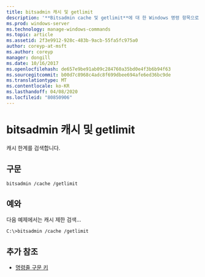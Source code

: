 ```yaml
---
title: bitsadmin 캐시 및 getlimit
description: '**Bitsadmin cache 및 getlimit**에 대 한 Windows 명령 항목으로, 캐시 제한을 검색 합니다.'
ms.prod: windows-server
ms.technology: manage-windows-commands
ms.topic: article
ms.assetid: 2f3e9912-928c-483b-9acb-55fa5fc975a0
author: coreyp-at-msft
ms.author: coreyp
manager: dongill
ms.date: 10/16/2017
ms.openlocfilehash: de657e9be91ab09c284760a35bd0e4f3b6b94f63
ms.sourcegitcommit: b00d7c8968c4adc8f699dbee694afe6ed36bc9de
ms.translationtype: MT
ms.contentlocale: ko-KR
ms.lasthandoff: 04/08/2020
ms.locfileid: "80850906"
---
```

# <a name="bitsadmin-cache-and-getlimit"></a>bitsadmin 캐시 및 getlimit

캐시 한계를 검색합니다.

## <a name="syntax"></a>구문

```
bitsadmin /cache /getlimit
```

## <a name="examples"></a><a name=BKMK_examples></a>예와

다음 예제에서는 캐시 제한 검색...

```
C:\>bitsadmin /cache /getlimit
```

## <a name="additional-references"></a>추가 참조

- [명령줄 구문 키](command-line-syntax-key.md)